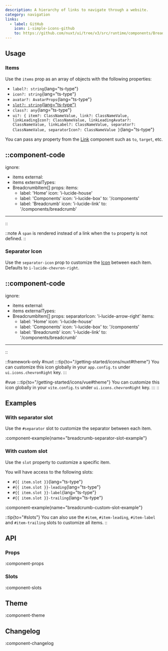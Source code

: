```yaml
---
description: A hierarchy of links to navigate through a website.
category: navigation
links:
  - label: GitHub
    icon: i-simple-icons-github
    to: https://github.com/nuxt/ui/tree/v3/src/runtime/components/Breadcrumb.vue
---
```


## Usage

### Items

Use the `items` prop as an array of objects with the following properties:

- `label?: string`{lang="ts-type"}
- `icon?: string`{lang="ts-type"}
- `avatar?: AvatarProps`{lang="ts-type"}
- [`slot?: string`{lang="ts-type"}](#with-custom-slot)
- `class?: any`{lang="ts-type"}
- `ui?: { item?: ClassNameValue, link?: ClassNameValue, linkLeadingIcon?: ClassNameValue, linkLeadingAvatar?: ClassNameValue, linkLabel?: ClassNameValue, separator?: ClassNameValue, separatorIcon?: ClassNameValue }`{lang="ts-type"}

You can pass any property from the [Link](/components/link#props) component such as `to`, `target`, etc.

::component-code
---
ignore:
  - items
external:
  - items
externalTypes:
  - BreadcrumbItem[]
props:
  items:
    - label: 'Home'
      icon: 'i-lucide-house'
    - label: 'Components'
      icon: 'i-lucide-box'
      to: '/components'
    - label: 'Breadcrumb'
      icon: 'i-lucide-link'
      to: '/components/breadcrumb'
---
::

::note
A `span` is rendered instead of a link when the `to` property is not defined.
::

### Separator Icon

Use the `separator-icon` prop to customize the [Icon](/components/icon) between each item. Defaults to `i-lucide-chevron-right`.

::component-code
---
ignore:
  - items
external:
  - items
externalTypes:
  - BreadcrumbItem[]
props:
  separatorIcon: 'i-lucide-arrow-right'
  items:
    - label: 'Home'
      icon: 'i-lucide-house'
    - label: 'Components'
      icon: 'i-lucide-box'
      to: '/components'
    - label: 'Breadcrumb'
      icon: 'i-lucide-link'
      to: '/components/breadcrumb'
---
::

::framework-only
#nuxt
:::tip{to="/getting-started/icons/nuxt#theme"}
You can customize this icon globally in your `app.config.ts` under `ui.icons.chevronRight` key.
:::

#vue
:::tip{to="/getting-started/icons/vue#theme"}
You can customize this icon globally in your `vite.config.ts` under `ui.icons.chevronRight` key.
:::
::

## Examples

### With separator slot

Use the `#separator` slot to customize the separator between each item.

:component-example{name="breadcrumb-separator-slot-example"}

### With custom slot

Use the `slot` property to customize a specific item.

You will have access to the following slots:

- `#{{ item.slot }}`{lang="ts-type"}
- `#{{ item.slot }}-leading`{lang="ts-type"}
- `#{{ item.slot }}-label`{lang="ts-type"}
- `#{{ item.slot }}-trailing`{lang="ts-type"}

:component-example{name="breadcrumb-custom-slot-example"}

::tip{to="#slots"}
You can also use the `#item`, `#item-leading`, `#item-label` and `#item-trailing` slots to customize all items.
::

## API

### Props

:component-props

### Slots

:component-slots

## Theme

:component-theme

## Changelog

:component-changelog
